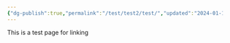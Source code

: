 ```yaml
---
{"dg-publish":true,"permalink":"/test/test2/test/","updated":"2024-01-12T12:08:45.089+08:00"}
---
```


This is a test page for linking